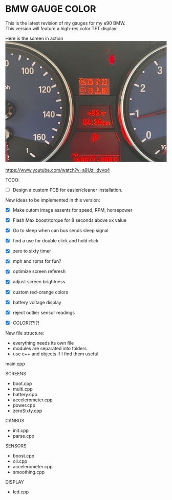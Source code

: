 # BMW GAUGE COLOR  

This is the latest revision of my gauges for my e90 BMW.  
This version will feature a high-res color TFT display!  

Here is the screen in action
![](extra/IMG_0645.jpg?raw=true)  

https://www.youtube.com/watch?v=a9Uzl_dyvq4  


TODO:  
- [ ] Design a custom PCB for easier/cleaner installation.


New ideas to be implemented in this version:  
- [x] Make cutom image assents for speed, RPM, horsepower
- [x] Flash Max boost/torque for 8 seconds above xx value
- [x] Go to sleep when can bus sends sleep signal  
- [x] find a use for double click and hold click  
- [x] zero to sixty timer
- [x] mph and rpms for fun?
- [x] optimize screen referesh  
- [x] adjust screen brightness
- [x] custom red-orange colors
- [x] battery voltage display  
- [x] reject outlier sensor readings  
- [x] COLOR?!?!?!  


New file structure:  
- everything needs its own file  
- modules are separated into folders  
- use c++ and objects if I find them useful

main.cpp

SCREENS  
- boot.cpp  
- multi.cpp  
- battery.cpp  
- accelerometer.cpp  
- power.cpp  
- zeroSixty.cpp  

CANBUS  
- init.cpp  
- parse.cpp  

SENSORS  
- boost.cpp  
- oil.cpp  
- accelerometer.cpp  
- smoothing.cpp  

DISPLAY  
- lcd.cpp  
